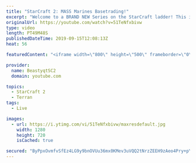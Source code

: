 ```yaml
---
title: "StarCraft 2: MASS Marines Basetrading!"
excerpt: "Welcome to a BRAND NEW Series on the StarCraft ladder! This is the \"Mass Marines to Grandmaster\" challenge, where the only attacking unit that I'm allowed to make is Marines - and that's it! I am allowed to make Medivacs just so that the gaemplay is not too monotonous, but I believe I could even make"
originalUrl: https://youtube.com/watch?v=51TeNfxbivw
type: video
length: PT49M48S
publishedDateTime: 2019-09-15T12:08:13Z
heat: 56

featuredContent: "<iframe width=\"800\" height=\"500\" frameborder=\"0\" src=\"https://www.youtube.com/embed/51TeNfxbivw\" allow=\"accelerometer; autoplay; encrypted-media; gyroscope; picture-in-picture\" allowfullscreen></iframe>"

provider:
  name: BeastyqtSC2
  domain: youtube.com

topics:
  - StarCraft 2
  - Terran
tags:
  - Live

images:
  - url: https://i.ytimg.com/vi/51TeNfxbivw/maxresdefault.jpg
    width: 1280
    height: 720
    isCached: true

secured: "ByPpxOvmfvSfEz4LG9y9bnOVUu36mx0KMev3uVQQ2tNrzZEEH9zAeo4Pry+pYUMfMVI858X8mnu1dox63izH12SnH529R0hzHbfGh0r3emk7TkFz8Je78b0RBsu1axVIfvT/Z1vXrOWKUaXem0fPqKKLXc5Eldk/R9gNYyHdHXeZfsTlQwWXO+i2OePl28KL2m7+oE8MBjnfDJxYl0DM4QuOouQPQDRsH20UFvHlefQdTc/6CWJMaIyq5iHf6RTRVWgNqbzfBRzXcQFuP46N9hai10AUPNFH/6suJDbOTjFqyrbcF6DfGVFZvkJOqI0Gyj9oW9VpMsYNSN2PrMyNaglbQDkOxkY2ZHc4yfZJSRcNQQ0l5yMo6JBcw1n3D6Tj0Yj/42Kk3q0WtMZImNxerjTJgGX86C/ogCIDJn9F9l0=;YpRRawR5AOvXb6Zm6v0H6Q=="
---
```



